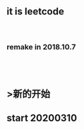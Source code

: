 ## it is leetcode

<br>

### remake in 2018.10.7

<br>
<br>

## >新的开始

## start 20200310

<br>
<br>
